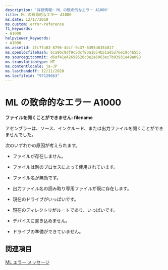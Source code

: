 ```yaml
---
description: '詳細情報: ML の致命的なエラー A1000'
title: ML の致命的なエラー A1000
ms.date: 12/17/2019
ms.custom: error-reference
f1_keywords:
- A1000
helpviewer_keywords:
- A1000
ms.assetid: 4fc77a83-8796-4dcf-9c37-6395d635b817
ms.openlocfilehash: bca9bc9df9c5dcf83a1654b51ad5276e19c4b555
ms.sourcegitcommit: d6af41e42699628c3e2e6063ec7b03931a49a098
ms.translationtype: MT
ms.contentlocale: ja-JP
ms.lasthandoff: 12/11/2020
ms.locfileid: "97129663"
---
```

# <a name="ml-fatal-error-a1000"></a>ML の致命的なエラー A1000

**ファイルを開くことができません: filename**

アセンブラーは、ソース、インクルード、または出力ファイルを開くことができませんでした。

次のいずれかの原因が考えられます。

- ファイルが存在しません。

- ファイルは別のプロセスによって使用されています。

- ファイル名が無効です。

- 出力ファイル名の読み取り専用ファイルが既に存在します。

- 現在のドライブがいっぱいです。

- 現在のディレクトリがルートであり、いっぱいです。

- デバイスに書き込めません。

- ドライブの準備ができていません。

## <a name="see-also"></a>関連項目

[ML エラー メッセージ](ml-error-messages.md)
